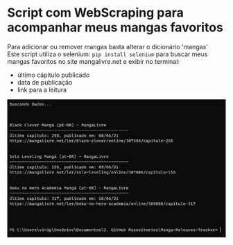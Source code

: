 # Script com WebScraping para acompanhar meus mangas favoritos
Para adicionar ou remover mangas basta alterar o dicionário 'mangas' <br/>
Este script utiliza o selenium: `pip install selenium` para buscar meus mangas favoritos no site mangalivre.net e exibir no terminal:
- último cápitulo publicado
- data de publicação
- link para a leitura

![exemplo](docs/exemplo.png)

